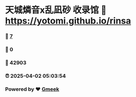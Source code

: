 # 天城燐音x乱凪砂 收录馆 :link: https://yotomi.github.io/rinsa 
### :page_facing_up: [7](https://yotomi.github.io/rinsa/tag.html) 
### :speech_balloon: 0 
### :hibiscus: 42903 
### :alarm_clock: 2025-04-02 05:03:54 
### Powered by :heart: [Gmeek](https://github.com/Meekdai/Gmeek)
